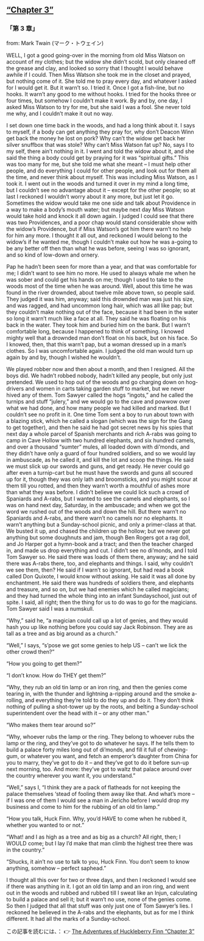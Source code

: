 ## [“Chapter 3”](https://www.beanreading.com/ja/article/769?source=github )   
 
 ###  「第 3 章」 

 from:  Mark Twain (マーク・トウェイン) 

 WELL, I got a good going-over in the morning from old Miss Watson on account of my clothes; but the widow she didn’t scold, but only cleaned off the grease and clay, and looked so sorry that I thought I would behave awhile if I could. Then Miss Watson she took me in the closet and prayed, but nothing come of it. She told me to pray every day, and whatever I asked for I would get it. But it warn’t so. I tried it. Once I got a fish-line, but no hooks. It warn’t any good to me without hooks. I tried for the hooks three or four times, but somehow I couldn’t make it work. By and by, one day, I asked Miss Watson to try for me, but she said I was a fool. She never told me why, and I couldn’t make it out no way.

I set down one time back in the woods, and had a long think about it. I says to myself, if a body can get anything they pray for, why don’t Deacon Winn get back the money he lost on pork? Why can’t the widow get back her silver snuffbox that was stole? Why can’t Miss Watson fat up? No, says I to my self, there ain’t nothing in it. I went and told the widow about it, and she said the thing a body could get by praying for it was “spiritual gifts.” This was too many for me, but she told me what she meant – I must help other people, and do everything I could for other people, and look out for them all the time, and never think about myself. This was including Miss Watson, as I took it. I went out in the woods and turned it over in my mind a long time, but I couldn’t see no advantage about it – except for the other people; so at last I reckoned I wouldn’t worry about it any more, but just let it go. Sometimes the widow would take me one side and talk about Providence in a way to make a body’s mouth water; but maybe next day Miss Watson would take hold and knock it all down again. I judged I could see that there was two Providences, and a poor chap would stand considerable show with the widow’s Providence, but if Miss Watson’s got him there warn’t no help for him any more. I thought it all out, and reckoned I would belong to the widow’s if he wanted me, though I couldn’t make out how he was a-going to be any better off then than what he was before, seeing I was so ignorant, and so kind of low-down and ornery.

Pap he hadn’t been seen for more than a year, and that was comfortable for me; I didn’t want to see him no more. He used to always whale me when he was sober and could get his hands on me; though I used to take to the woods most of the time when he was around. Well, about this time he was found in the river drownded, about twelve mile above town, so people said. They judged it was him, anyway; said this drownded man was just his size, and was ragged, and had uncommon long hair, which was all like pap; but they couldn’t make nothing out of the face, because it had been in the water so long it warn’t much like a face at all. They said he was floating on his back in the water. They took him and buried him on the bank. But I warn’t comfortable long, because I happened to think of something. I knowed mighty well that a drownded man don’t float on his back, but on his face. So I knowed, then, that this warn’t pap, but a woman dressed up in a man’s clothes. So I was uncomfortable again. I judged the old man would turn up again by and by, though I wished he wouldn’t.

We played robber now and then about a month, and then I resigned. All the boys did. We hadn’t robbed nobody, hadn’t killed any people, but only just pretended. We used to hop out of the woods and go charging down on hog-drivers and women in carts taking garden stuff to market, but we never hived any of them. Tom Sawyer called the hogs “ingots,” and he called the turnips and stuff “julery,” and we would go to the cave and powwow over what we had done, and how many people we had killed and marked. But I couldn’t see no profit in it. One time Tom sent a boy to run about town with a blazing stick, which he called a slogan (which was the sign for the Gang to get together), and then he said he had got secret news by his spies that next day a whole parcel of Spanish merchants and rich A-rabs was going to camp in Cave Hollow with two hundred elephants, and six hundred camels, and over a thousand “sumter” mules, all loaded down with di’monds, and they didn’t have only a guard of four hundred soldiers, and so we would lay in ambuscade, as he called it, and kill the lot and scoop the things. He said we must slick up our swords and guns, and get ready. He never could go after even a turnip-cart but he must have the swords and guns all scoured up for it, though they was only lath and broomsticks, and you might scour at them till you rotted, and then they warn’t worth a mouthful of ashes more than what they was before. I didn’t believe we could lick such a crowd of Spaniards and A-rabs, but I wanted to see the camels and elephants, so I was on hand next day, Saturday, in the ambuscade; and when we got the word we rushed out of the woods and down the hill. But there warn’t no Spaniards and A-rabs, and there warn’t no camels nor no elephants. It warn’t anything but a Sunday-school picnic, and only a primer-class at that. We busted it up, and chased the children up the hollow; but we never got anything but some doughnuts and jam, though Ben Rogers got a rag doll, and Jo Harper got a hymn-book and a tract; and then the teacher charged in, and made us drop everything and cut. I didn’t see no di’monds, and I told Tom Sawyer so. He said there was loads of them there, anyway; and he said there was A-rabs there, too, and elephants and things. I said, why couldn’t we see them, then? He said if I warn’t so ignorant, but had read a book called Don Quixote, I would know without asking. He said it was all done by enchantment. He said there was hundreds of soldiers there, and elephants and treasure, and so on, but we had enemies which he called magicians; and they had turned the whole thing into an infant Sundayschool, just out of spite. I said, all right; then the thing for us to do was to go for the magicians. Tom Sawyer said I was a numskull.

“Why,” said he, “a magician could call up a lot of genies, and they would hash you up like nothing before you could say Jack Robinson. They are as tall as a tree and as big around as a church.”

“Well,” I says, “s’pose we got some genies to help US – can’t we lick the other crowd then?”

“How you going to get them?”

“I don’t know. How do THEY get them?”

“Why, they rub an old tin lamp or an iron ring, and then the genies come tearing in, with the thunder and lightning a-ripping around and the smoke a-rolling, and everything they’re told to do they up and do it. They don’t think nothing of pulling a shot-tower up by the roots, and belting a Sunday-school superintendent over the head with it – or any other man.”

“Who makes them tear around so?”

“Why, whoever rubs the lamp or the ring. They belong to whoever rubs the lamp or the ring, and they’ve got to do whatever he says. If he tells them to build a palace forty miles long out of di’monds, and fill it full of chewing-gum, or whatever you want, and fetch an emperor’s daughter from China for you to marry, they’ve got to do it – and they’ve got to do it before sun-up next morning, too. And more: they’ve got to waltz that palace around over the country wherever you want it, you understand.”

“Well,” says I, “I think they are a pack of flatheads for not keeping the palace themselves ‘stead of fooling them away like that. And what’s more – if I was one of them I would see a man in Jericho before I would drop my business and come to him for the rubbing of an old tin lamp.”

“How you talk, Huck Finn. Why, you’d HAVE to come when he rubbed it, whether you wanted to or not.”

“What! and I as high as a tree and as big as a church? All right, then; I WOULD come; but I lay I’d make that man climb the highest tree there was in the country.”

“Shucks, it ain’t no use to talk to you, Huck Finn. You don’t seem to know anything, somehow – perfect saphead.”

I thought all this over for two or three days, and then I reckoned I would see if there was anything in it. I got an old tin lamp and an iron ring, and went out in the woods and rubbed and rubbed till I sweat like an Injun, calculating to build a palace and sell it; but it warn’t no use, none of the genies come. So then I judged that all that stuff was only just one of Tom Sawyer’s lies. I reckoned he believed in the A-rabs and the elephants, but as for me I think different. It had all the marks of a Sunday-school.


この記事を読むには、：  👉    [The Adventures of Huckleberry Finn “Chapter 3”](https://www.beanreading.com/ja/article/769?source=github ) 
